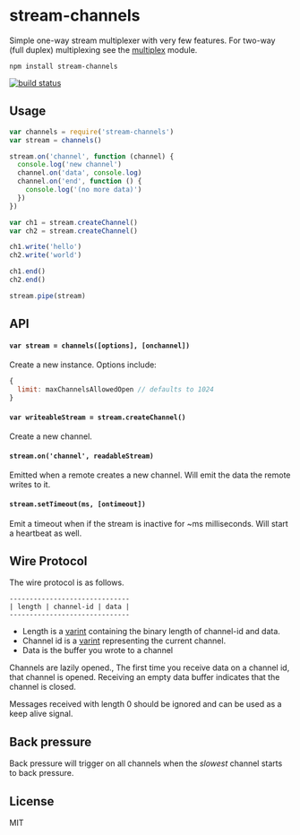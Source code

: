 # stream-channels

Simple one-way stream multiplexer with very few features.
For two-way (full duplex) multiplexing see the [multiplex](https:/github.com/maxogden/multiplex) module.

```
npm install stream-channels
```

[![build status](http://img.shields.io/travis/mafintosh/stream-channels.svg?style=flat)](http://travis-ci.org/mafintosh/stream-channels)

## Usage

``` js
var channels = require('stream-channels')
var stream = channels()

stream.on('channel', function (channel) {
  console.log('new channel')
  channel.on('data', console.log)
  channel.on('end', function () {
    console.log('(no more data)')
  })
})

var ch1 = stream.createChannel()
var ch2 = stream.createChannel()

ch1.write('hello')
ch2.write('world')

ch1.end()
ch2.end()

stream.pipe(stream)
```

## API

#### `var stream = channels([options], [onchannel])`

Create a new instance. Options include:

``` js
{
  limit: maxChannelsAllowedOpen // defaults to 1024
}
```

#### `var writeableStream = stream.createChannel()`

Create a new channel.

#### `stream.on('channel', readableStream)`

Emitted when a remote creates a new channel. Will emit the data the remote writes to it.

#### `stream.setTimeout(ms, [ontimeout])`

Emit a timeout when if the stream is inactive for ~ms milliseconds.
Will start a heartbeat as well.

## Wire Protocol

The wire protocol is as follows.

```
------------------------------
| length | channel-id | data |
------------------------------
```

* Length is a [varint](https://github.com/chrisdickinson/varint) containing the binary length of channel-id and data.
* Channel id is a [varint](https://github.com/chrisdickinson/varint) representing the current channel.
* Data is the buffer you wrote to a channel

Channels are lazily opened., The first time you receive data on a channel id, that channel is opened.
Receiving an empty data buffer indicates that the channel is closed.

Messages received with length 0 should be ignored and can be used as a keep alive signal.

## Back pressure

Back pressure will trigger on all channels when the *slowest* channel starts to back pressure.

## License

MIT
